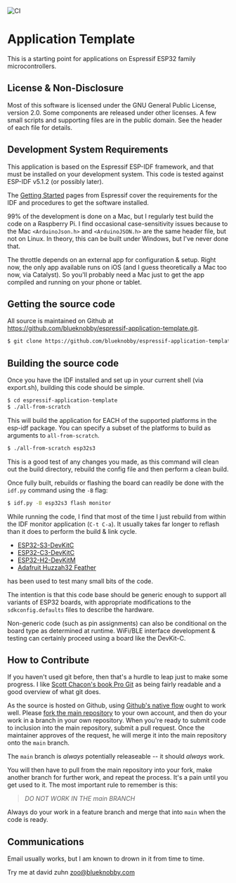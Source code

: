 ![CI](https://github.com/blueknobby/espressif-application-template/workflows/CI/badge.svg)


# Application Template

This is a starting point for applications on Espressif ESP32 family
microcontrollers.


## License & Non-Disclosure

Most of this software is licensed under the GNU General Public License,
version 2.0.  Some components are released under other licenses.  A few
small scripts and supporting files are in the public domain.  See the
header of each file for details.


## Development System Requirements

This application is based on the Espressif ESP-IDF framework, and that must
be installed on your development system.  This code is tested against
ESP-IDF v5.1.2 (or possibly later).

The [Getting Started](https://docs.espressif.com/projects/esp-idf/en/v5.1.2/get-started/index.html)
pages from Espressif cover the requirements for the IDF and procedures to
get the software installed.

99% of the development is done on a Mac, but I regularly test build the
code on a Raspberry Pi.  I find occasional case-sensitivity issues because
to the Mac ```<ArduinoJson.h>``` and ```<ArduinoJSON.h>``` are the same
header file, but not on Linux.  In theory, this can be built under Windows,
but I've never done that.

The throttle depends on an external app for configuration & setup.  Right
now, the only app available runs on iOS (and I guess theoretically a Mac
too now, via Catalyst).  So you'll probably need a Mac just to get the app
compiled and running on your phone or tablet.


## Getting the source code

All source is maintained on Github at
https://github.com/blueknobby/espressif-application-template.git.

```sh
$ git clone https://github.com/blueknobby/espressif-application-template.git
```

## Building the source code

Once you have the IDF installed and set up in your current shell (via
export.sh), building this code should be simple.

```sh
$ cd espressif-application-template
$ ./all-from-scratch
```

This will build the application for EACH of the supported platforms in the
esp-idf package.  You can specify a subset of the platforms to build as
arguments to `all-from-scratch`.

```sh
$ ./all-from-scratch esp32s3
```

This is a good test of any changes you made, as this command will clean out
the build directory, rebuild the config file and then perform a clean
build.

Once fully built, rebuilds or flashing the board can readily be done
with the `idf.py` command using the `-B` flag:

```sh
$ idf.py -B esp32s3 flash monitor
```

While running the code, I find that most of the time I just rebuild from
within the IDF monitor application (```C-t C-a```).  It usually takes far
longer to reflash than it does to perform the build & link cycle.

* [ESP32-S3-DevKitC](https://docs.espressif.com/projects/esp-idf/en/latest/esp32s3/hw-reference/esp32s3/user-guide-devkitc-1.html)
* [ESP32-C3-DevKitC](https://docs.espressif.com/projects/esp-idf/en/latest/esp32c3/hw-reference/esp32c3/user-guide-devkitc-02.html)
* [ESP32-H2-DevKitM](https://docs.espressif.com/projects/espressif-esp-dev-kits/en/latest/esp32h2/esp32-h2-devkitm-1/index.html)
* [Adafruit Huzzah32 Feather](https://learn.adafruit.com/adafruit-huzzah32-esp32-feather)

has been used to test many small bits of the code.

The intention is that this code base should be generic enough to support
all variants of ESP32 boards, with appropriate modifications to the
`sdkconfig.defaults` files to describe the hardware.

Non-generic code (such as pin assignments) can also be conditional on the
board type as determined at runtime.  WiFi/BLE interface development &
testing can certainly proceed using a board like the DevKit-C.


## How to Contribute

If you haven't used git before, then that's a hurdle to leap just to make
some progress.  I like [Scott Chacon's book Pro
Git](https://git-scm.com/book/en/v2) as being fairly readable and a good
overview of what git does.

As the source is hosted on Github, using [Github's native
flow](https://guides.github.com/introduction/flow/) ought to work well.
Please [fork the main repository](https://guides.github.com/activities/forking/) to your own
account, and then do your work in a branch in your own repository.  When
you're ready to submit code to inclusion into the main repository, submit a
pull request.  Once the maintainer approves of the request, he will merge
it into the main repository onto the ```main``` branch.

The ```main``` branch is *always* potentially releaseable -- it should
*always* work.

You will then have to pull from the main repository into your fork, make
another branch for further work, and repeat the process.  It's a pain until
you get used to it.  The most important rule to remember is this:

> *DO NOT WORK IN THE main BRANCH*

Always do your work in a feature branch and merge that into ```main``` when the
code is ready.


## Communications

Email usually works, but I am known to drown in it from time to time.

Try me at david zuhn <zoo@blueknobby.com>
